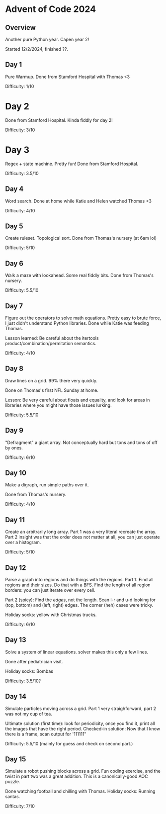 # Advent of Code 2024
## Overview
Another pure Python year. Capen year 2!

Started 12/2/2024, finished ??.

## Day 1
Pure Warmup. Done from Stamford Hospital with Thomas <3

Difficulty: 1/10

# Day 2
Done from Stamford Hospital. Kinda fiddly for day 2!

Difficulty: 3/10

# Day 3
Regex + state machine. Pretty fun! Done from Stamford Hospital.

Difficulty: 3.5/10

## Day 4
Word search. Done at home while Katie and Helen watched Thomas <3

Difficulty: 4/10

## Day 5
Create ruleset. Topological sort. Done from Thomas's nursery (at 6am lol)

Difficulty: 5/10

## Day 6
Walk a maze with lookahead. Some real fiddly bits. Done from Thomas's nursery.

Difficulty: 5.5/10

## Day 7
Figure out the operators to solve math equations. Pretty easy to brute force, I just didn't understand Python libraries. Done while Katie was feeding Thomas.

Lesson learned: Be careful about the itertools product/combination/permitation semantics.

Difficulty: 4/10

## Day 8
Draw lines on a grid. 99% there very quickly.

Done on Thomas's first NFL Sunday at home. 

Lesson: Be very careful about floats and equality, and look for areas in libraries where you might have those issues lurking. 

Difficulty: 5.5/10

## Day 9
"Defragment" a giant array. Not conceptually hard but tons and tons of off by ones.

Difficulty: 6/10

## Day 10
Make a digraph, run simple paths over it.

Done from Thomas's nursery.

Difficulty: 4/10

## Day 11
Create an arbitrarily long array. Part 1 was a very literal recreate the array. Part 2 insight was that the order does not matter at all, you can just operate over a histogram.

Difficulty: 5/10

## Day 12
Parse a graph into regions and do things with the regions.
Part 1: 
Find all regions and their sizes. Do that with a BFS.
Find the length of all region borders: you can just iterate over every cell.

Part 2 (spicy): 
Find the *edges*, not the length.
Scan l-r and u-d looking for (top, bottom) and (left, right) edges.
The corner (heh) cases were tricky.

Holiday socks: yellow with Christmas trucks.

Difficulty: 6/10

## Day 13
Solve a system of linear equations. solver makes this only a few lines.

Done after pediatrician visit.

Holiday socks: Bombas

Difficulty: 3.5/10?


## Day 14
Simulate particles moving across a grid. Part 1 very straighforward, part 2 was not my cup of tea. 

Ultimate solution (first time): look for periodicity, once you find it, print all the images that have the right period.
Checked-in solution: Now that I know there is a frame, scan output for '111111"

Difficulty: 5.5/10 (mainly for guess and check on second part.)

## Day 15
Simulate a robot pushing blocks across a grid. Fun coding exercise, and the twist in part two was a great addition. This is a canonically-good AOC puzzle.

Done watching football and chilling with Thomas.
Holiday socks: Running santas.

Difficulty: 7/10
